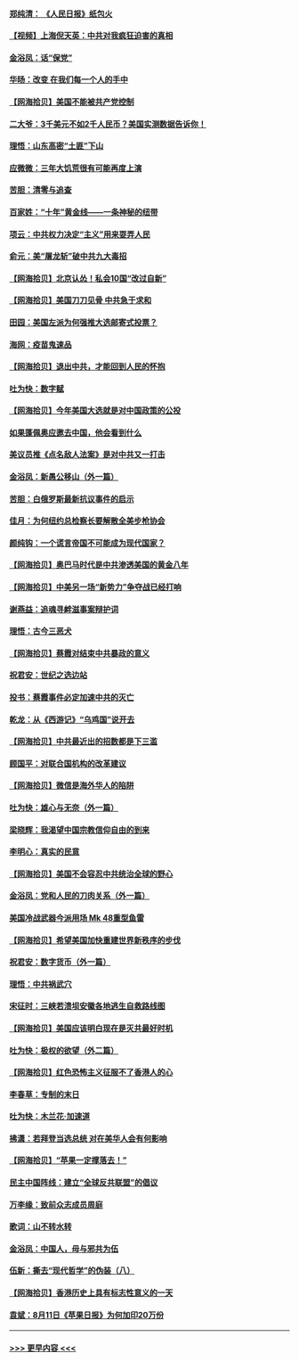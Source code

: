 #### [郑纯清： 《人民日报》纸包火](../pages/nsc993/n12362706.md?t=08280851) 
#### [【视频】上海倪天英：中共对我疯狂迫害的真相](../pages/nsc993/n12356341.md?t=08280851) 
#### [金浴凤：话“保党”](../pages/nsc993/n12361867.md?t=08280851) 
#### [华旸：改变 在我们每一个人的手中](../pages/nsc993/n12361774.md?t=08280851) 
#### [【网海拾贝】美国不能被共产党控制](../pages/nsc993/n12360271.md?t=08280851) 
#### [二大爷：3千美元不如2千人民币？美国实测数据告诉你！](../pages/nsc993/n12358563.md?t=08280851) 
#### [理悟：山东高密“土匪”下山](../pages/nsc993/n12358535.md?t=08280851) 
#### [应微微：三年大饥荒很有可能再度上演](../pages/nsc993/n12358523.md?t=08280851) 
#### [苦胆：清零与追查](../pages/nsc993/n12358501.md?t=08280851) 
#### [百家姓：“十年”黄金线——一条神秘的纽带](../pages/nsc993/n12358319.md?t=08280851) 
#### [项云：中共权力决定“主义”用来耍弄人民](../pages/nsc993/n12358172.md?t=08280851) 
#### [俞元：美“屠龙斩”破中共九大毒招](../pages/nsc993/n12357822.md?t=08280851) 
#### [【网海拾贝】北京认怂！私会10国“改过自新”](../pages/nsc993/n12357784.md?t=08280851) 
#### [【网海拾贝】美国刀刀见骨 中共急于求和](../pages/nsc993/n12355511.md?t=08280851) 
#### [田园：美国左派为何强推大选邮寄式投票？](../pages/nsc993/n12352963.md?t=08280851) 
#### [海网：疫苗鬼速品](../pages/nsc993/n12354438.md?t=08280851) 
#### [【网海拾贝】退出中共，才能回到人民的怀抱](../pages/nsc993/n12352634.md?t=08280851) 
#### [吐为快：数字赋](../pages/nsc993/n12352317.md?t=08280851) 
#### [【网海拾贝】今年美国大选就是对中国政策的公投](../pages/nsc993/n12350973.md?t=08280851) 
#### [如果蓬佩奥应邀去中国，他会看到什么](../pages/nsc993/n12350945.md?t=08280851) 
#### [美议员推《点名敌人法案》是对中共又一打击](../pages/nsc993/n12350765.md?t=08280851) 
#### [金浴凤：新愚公移山（外一篇）](../pages/nsc993/n12350253.md?t=08280851) 
#### [苦胆：白俄罗斯最新抗议事件的启示](../pages/nsc993/n12349989.md?t=08280851) 
#### [佳月：为何纽约总检察长要解散全美步枪协会](../pages/nsc993/n12349939.md?t=08280851) 
#### [颜纯钩：一个谎言帝国不可能成为现代国家？](../pages/nsc993/n12349898.md?t=08280851) 
#### [【网海拾贝】奥巴马时代是中共渗透美国的黄金八年](../pages/nsc993/n12349284.md?t=08280851) 
#### [【网海拾贝】中美另一场“新势力”争夺战已经打响](../pages/nsc993/n12346998.md?t=08280851) 
#### [谢燕益：追魂寻衅滋事案辩护词](../pages/nsc993/n12346892.md?t=08280851) 
#### [理悟：古今三恶犬](../pages/nsc993/n12345190.md?t=08280851) 
#### [【网海拾贝】蔡霞对结束中共暴政的意义](../pages/nsc993/n12344263.md?t=08280851) 
#### [祝君安：世纪之选边站](../pages/nsc993/n12342382.md?t=08280851) 
#### [投书：蔡霞事件必定加速中共的灭亡](../pages/nsc993/n12341881.md?t=08280851) 
#### [乾龙：从《西游记》“乌鸡国”说开去](../pages/nsc993/n12341690.md?t=08280851) 
#### [【网海拾贝】中共最近出的招数都是下三滥](../pages/nsc993/n12341593.md?t=08280851) 
#### [顾国平：对联合国机构的改革建议](../pages/nsc993/n12339928.md?t=08280851) 
#### [【网海拾贝】微信是海外华人的陷阱](../pages/nsc993/n12338868.md?t=08280851) 
#### [吐为快：雄心与无奈（外一篇）](../pages/nsc993/n12338132.md?t=08280851) 
#### [梁晓辉：我渴望中国宗教信仰自由的到来](../pages/nsc993/n12336657.md?t=08280851) 
#### [李明心：真实的民意](../pages/nsc993/n12336089.md?t=08280851) 
#### [【网海拾贝】美国不会容忍中共统治全球的野心](../pages/nsc993/n12336063.md?t=08280851) 
#### [金浴凤：党和人民的刀肉关系（外一篇）](../pages/nsc993/n12335834.md?t=08280851) 
#### [美国冷战武器今派用场 Mk 48重型鱼雷](../pages/nsc993/n12335354.md?t=08280851) 
#### [【网海拾贝】希望美国加快重建世界新秩序的步伐](../pages/nsc993/n12334224.md?t=08280851) 
#### [祝君安：数字货币（外一篇）](../pages/nsc993/n12334186.md?t=08280851) 
#### [理悟：中共祸武穴](../pages/nsc993/n12333962.md?t=08280851) 
#### [宋征时：三峡若溃坝安徽各地逃生自救路线图](../pages/nsc993/n12332450.md?t=08280851) 
#### [【网海拾贝】美国应该明白现在是灭共最好时机](../pages/nsc993/n12332313.md?t=08280851) 
#### [吐为快：极权的欲望（外二篇）](../pages/nsc993/n12332089.md?t=08280851) 
#### [【网海拾贝】红色恐怖主义征服不了香港人的心](../pages/nsc993/n12329296.md?t=08280851) 
#### [李春草：专制的末日](../pages/nsc993/n12329079.md?t=08280851) 
#### [吐为快：木兰花‧加速道](../pages/nsc993/n12327366.md?t=08280851) 
#### [拂潇：若拜登当选总统 对在美华人会有何影响](../pages/nsc993/n12295996.md?t=08280851) 
#### [【网海拾贝】“苹果一定撑落去！”](../pages/nsc993/n12326784.md?t=08280851) 
#### [民主中国阵线：建立“全球反共联盟”的倡议](../pages/nsc993/n12324177.md?t=08280851) 
#### [万李缘：致前众志成员周庭](../pages/nsc993/n12324635.md?t=08280851) 
#### [歌词：山不转水转](../pages/nsc993/n12324599.md?t=08280851) 
#### [金浴凤：中国人，毋与邪共为伍](../pages/nsc993/n12324257.md?t=08280851) 
#### [伍新：撕去“现代哲学”的伪装（八）](../pages/nsc993/n12324188.md?t=08280851) 
#### [【网海拾贝】香港历史上具有标志性意义的一天](../pages/nsc993/n12324021.md?t=08280851) 
#### [袁斌：8月11日《苹果日报》为何加印20万份](../pages/nsc993/n12323955.md?t=08280851) 

----
#### [ >>> 更早内容 <<< ](../indexes/nsc993-earlier.md)
